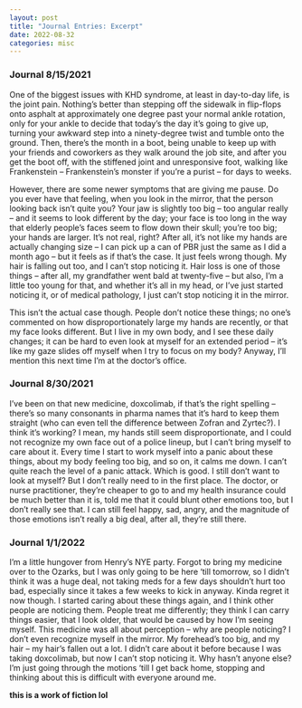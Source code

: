 ```yaml
---
layout: post
title: "Journal Entries: Excerpt"
date: 2022-08-32
categories: misc
---
```


### Journal 8/15/2021
One of the biggest issues with KHD syndrome, at least in day-to-day life, is the joint pain. Nothing’s better than stepping off the sidewalk in flip-flops onto asphalt at approximately one degree past your normal ankle rotation, only for your ankle to decide that today’s the day it’s going to give up, turning your awkward step into a ninety-degree twist and tumble onto the ground. Then, there’s the month in a boot, being unable to keep up with your friends and coworkers as they walk around the job site, and after you get the boot off, with the stiffened joint and unresponsive foot, walking like Frankenstein – Frankenstein’s monster if you’re a purist – for days to weeks.

However, there are some newer symptoms that are giving me pause. Do you ever have that feeling, when you look in the mirror, that the person looking back isn’t quite you? Your jaw is slightly too big – too angular really – and it seems to look different by the day; your face is too long in the way that elderly people’s faces seem to flow down their skull; you’re too big; your hands are larger. It’s not real, right? After all, it’s not like my hands are actually changing size – I can pick up a can of PBR just the same as I did a month ago – but it feels as if that’s the case. It just feels wrong though. My hair is falling out too, and I can’t stop noticing it. Hair loss is one of those things – after all, my grandfather went bald at twenty-five – but also, I’m a little too young for that, and whether it’s all in my head, or I’ve just started noticing it, or of medical pathology, I just can’t stop noticing it in the mirror.

This isn’t the actual case though. People don’t notice these things; no one’s commented on how disproportionately large my hands are recently, or that my face looks different. But I live in my own body, and I see these daily changes; it can be hard to even look at myself for an extended period – it’s like my gaze slides off myself when I try to focus on my body? Anyway, I’ll mention this next time I’m at the doctor’s office.

### Journal 8/30/2021
I’ve been on that new medicine, doxcolimab, if that’s the right spelling – there’s so many consonants in pharma names that it’s hard to keep them straight (who can even tell the difference between Zofran and Zyrtec?). I think it’s working? I mean, my hands still seem disproportionate, and I could not recognize my own face out of a police lineup, but I can’t bring myself to care about it. Every time I start to work myself into a panic about these things, about my body feeling too big, and so on, it calms me down. I can’t quite reach the level of a panic attack. Which is good. I still don’t want to look at myself? But I don’t really need to in the first place. The doctor, or nurse practitioner, they’re cheaper to go to and my health insurance could be much better than it is, told me that it could blunt other emotions too, but I don’t really see that. I can still feel happy, sad, angry, and the magnitude of those emotions isn’t really a big deal, after all, they’re still there.

### Journal 1/1/2022
I’m a little hungover from Henry’s NYE party. Forgot to bring my medicine over to the Ozarks, but I was only going to be here ‘till tomorrow, so I didn’t think it was a huge deal, not taking meds for a few days shouldn’t hurt too bad, especially since it takes a few weeks to kick in anyway. Kinda regret it now though. I started caring about these things again, and I think other people are noticing them. People treat me differently; they think I can carry things easier, that I look older, that would be caused by how I’m seeing myself. This medicine was all about perception – why are people noticing? I don’t even recognize myself in the mirror. My forehead’s too big, and my hair – my hair’s fallen out a lot. I didn’t care about it before because I was taking doxcolimab, but now I can’t stop noticing it. Why hasn’t anyone else? I’m just going through the motions ‘till I get back home, stopping and thinking about this is difficult with everyone around me.

**this is a work of fiction lol**
